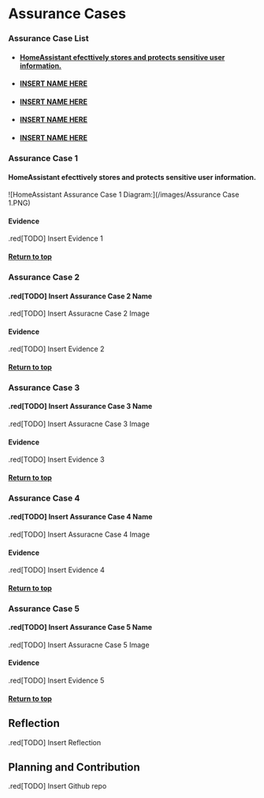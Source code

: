 # Assurance Cases

### Assurance Case List

* #### [HomeAssistant efecttively stores and protects sensitive user information.](#assurance-case-1)

* #### [INSERT NAME HERE](#assurance-case-2)

* #### [INSERT NAME HERE](#assurance-case-3)

* #### [INSERT NAME HERE](#assurance-case-4)

* #### [INSERT NAME HERE](#assurance-case-5)

### Assurance Case 1
#### HomeAssistant efecttively stores and protects sensitive user information.
![HomeAssistant Assurance Case 1 Diagram:](/images/Assurance Case 1.PNG)

#### Evidence
.red[TODO] Insert Evidence 1

#### [Return to top](#assurance-case-list)

### Assurance Case 2
#### .red[TODO] Insert Assurance Case 2 Name
.red[TODO] Insert Assuracne Case 2 Image

#### Evidence

.red[TODO] Insert Evidence 2

#### [Return to top](#assurance-case-list)

### Assurance Case 3
#### .red[TODO] Insert Assurance Case 3 Name
.red[TODO] Insert Assuracne Case 3 Image

#### Evidence

.red[TODO] Insert Evidence 3

#### [Return to top](#assurance-case-list)

### Assurance Case 4
#### .red[TODO] Insert Assurance Case 4 Name
.red[TODO] Insert Assuracne Case 4 Image

#### Evidence

.red[TODO] Insert Evidence 4

#### [Return to top](#assurance-case-list)

### Assurance Case 5
#### .red[TODO] Insert Assurance Case 5 Name
.red[TODO] Insert Assuracne Case 5 Image

#### Evidence

.red[TODO] Insert Evidence 5

#### [Return to top](#assurance-case-list)

## Reflection

.red[TODO] Insert Reflection

## Planning and Contribution

.red[TODO] Insert Github repo


